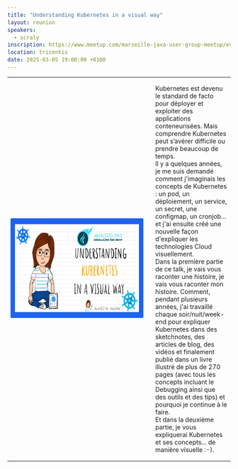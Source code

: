 ```yaml
---
title: "Understanding Kubernetes in a visual way"
layout: reunion
speakers:
  - scraly
inscription: https://www.meetup.com/marseille-java-user-group-meetup/events/306140214
location: tricentis
date: 2025-03-05 19:00:00 +0100
---
```

<table>
<tr><td style="height:225px; width:300px; padding-right:20px"><img height="225" width="300" src="/static/assets/images/understanding_k8s.jpg" alt="Aurelie understanding k8s" /></td>
<td><p>
Kubernetes est devenu le standard de facto pour déployer et exploiter des applications conteneurisées. Mais comprendre Kubernetes peut s’avérer difficile ou prendre beaucoup de temps.
<br>
Il y a quelques années, je me suis demandé comment j'imaginais les concepts de Kubernetes : un pod, un déploiement, un service, un secret, une configmap, un cronjob… et j'ai ensuite créé une nouvelle façon d'expliquer les technologies Cloud visuellement.
<br>
Dans la première partie de ce talk, je vais vous raconter une histoire, je vais vous raconter mon histoire. Comment, pendant plusieurs années, j'ai travaillé chaque soir/nuit/week-end pour expliquer Kubernetes dans des sketchnotes, des articles de blog, des vidéos et finalement publié dans un livre illustré de plus de 270 pages (avec tous les concepts incluant le Debugging ainsi que des outils et des tips) et pourquoi je continue à le faire.
<br>
Et dans la deuxième partie, je vous expliquerai Kubernetes et ses concepts... de manière visuelle :-).</p></td></tr>
</table>